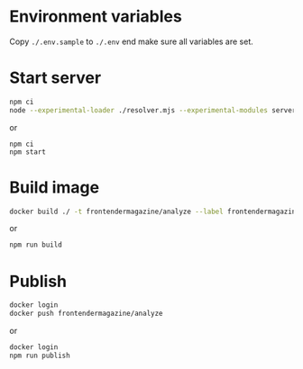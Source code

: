 # Environment variables

Copy `./.env.sample` to `./.env` end make sure all variables are set.

# Start server

```bash
npm ci
node --experimental-loader ./resolver.mjs --experimental-modules server.mjs
```
or
```
npm ci
npm start
```

# Build image

```bash
docker build ./ -t frontendermagazine/analyze --label frontendermagazine
```
or
```bash
npm run build
```

# Publish

```bash
docker login
docker push frontendermagazine/analyze
```
or
```bash
docker login
npm run publish
```
